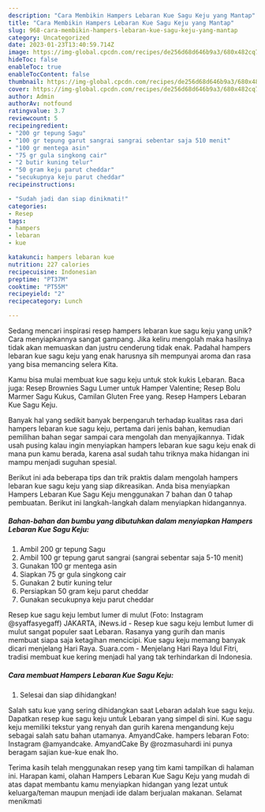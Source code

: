 ```yaml
---
description: "Cara Membikin Hampers Lebaran Kue Sagu Keju yang Mantap"
title: "Cara Membikin Hampers Lebaran Kue Sagu Keju yang Mantap"
slug: 968-cara-membikin-hampers-lebaran-kue-sagu-keju-yang-mantap
category: Uncategorized
date: 2023-01-23T13:40:59.714Z
image: https://img-global.cpcdn.com/recipes/de256d68d646b9a3/680x482cq70/hampers-lebaran-kue-sagu-keju-foto-resep-utama.jpg
hideToc: false
enableToc: true
enableTocContent: false
thumbnail: https://img-global.cpcdn.com/recipes/de256d68d646b9a3/680x482cq70/hampers-lebaran-kue-sagu-keju-foto-resep-utama.jpg
cover: https://img-global.cpcdn.com/recipes/de256d68d646b9a3/680x482cq70/hampers-lebaran-kue-sagu-keju-foto-resep-utama.jpg
author: Admin
authorAv: notfound
ratingvalue: 3.7
reviewcount: 5
recipeingredient:
- "200 gr tepung Sagu"
- "100 gr tepung garut sangrai sangrai sebentar saja 510 menit"
- "100 gr mentega asin"
- "75 gr gula singkong cair"
- "2 butir kuning telur"
- "50 gram keju parut cheddar"
- "secukupnya keju parut cheddar"
recipeinstructions:

- "Sudah jadi dan siap dinikmati!"
categories:
- Resep
tags:
- hampers
- lebaran
- kue

katakunci: hampers lebaran kue 
nutrition: 227 calories
recipecuisine: Indonesian
preptime: "PT37M"
cooktime: "PT55M"
recipeyield: "2"
recipecategory: Lunch

---
```





Sedang mencari inspirasi resep hampers lebaran kue sagu keju yang unik? Cara menyiapkannya sangat gampang. Jika keliru mengolah maka hasilnya tidak akan memuaskan dan justru cenderung tidak enak. Padahal hampers lebaran kue sagu keju yang enak harusnya sih mempunyai aroma dan rasa yang bisa memancing selera Kita.





Kamu bisa mulai membuat kue sagu keju untuk stok kukis Lebaran. Baca juga: Resep Brownies Sagu Lumer untuk Hamper Valentine; Resep Bolu Marmer Sagu Kukus, Camilan Gluten Free yang. Resep Hampers Lebaran Kue Sagu Keju.

Banyak hal yang sedikit banyak berpengaruh terhadap kualitas rasa dari hampers lebaran kue sagu keju, pertama dari jenis bahan, kemudian pemilihan bahan segar sampai cara mengolah dan menyajikannya. Tidak usah pusing kalau ingin menyiapkan hampers lebaran kue sagu keju enak di mana pun kamu berada, karena asal sudah tahu triknya maka hidangan ini mampu menjadi suguhan spesial.






Berikut ini ada beberapa tips dan trik praktis dalam mengolah hampers lebaran kue sagu keju yang siap dikreasikan. Anda bisa menyiapkan Hampers Lebaran Kue Sagu Keju menggunakan 7 bahan dan 0 tahap pembuatan. Berikut ini langkah-langkah dalam menyiapkan hidangannya.

<!--inarticleads1-->

##### Bahan-bahan dan bumbu yang dibutuhkan dalam menyiapkan Hampers Lebaran Kue Sagu Keju:

1. Ambil 200 gr tepung Sagu
1. Ambil 100 gr tepung garut sangrai (sangrai sebentar saja 5-10 menit)
1. Gunakan 100 gr mentega asin
1. Siapkan 75 gr gula singkong cair
1. Gunakan 2 butir kuning telur
1. Persiapkan 50 gram keju parut cheddar
1. Gunakan secukupnya keju parut cheddar


Resep kue sagu keju lembut lumer di mulut (Foto: Instagram @syaffasyegaff) JAKARTA, iNews.id - Resep kue sagu keju lembut lumer di mulut sangat populer saat Lebaran. Rasanya yang gurih dan manis membuat siapa saja ketagihan mencicipi. Kue sagu keju memang banyak dicari menjelang Hari Raya. Suara.com - Menjelang Hari Raya Idul Fitri, tradisi membuat kue kering menjadi hal yang tak terhindarkan di Indonesia. 

<!--inarticleads2-->

##### Cara membuat Hampers Lebaran Kue Sagu Keju:


1. Selesai dan siap dihidangkan!

Salah satu kue yang sering dihidangkan saat Lebaran adalah kue sagu keju. Dapatkan resep kue sagu keju untuk Lebaran yang simpel di sini. Kue sagu keju memiliki tekstur yang renyah dan gurih karena mengandung keju sebagai salah satu bahan utamanya. AmyandCake. hampers lebaran Foto: Instagram @amyandcake. AmyandCake By @rozmasuhardi ini punya beragam sajian kue-kue enak lho. 

Terima kasih telah menggunakan resep yang tim kami tampilkan di halaman ini. Harapan kami, olahan Hampers Lebaran Kue Sagu Keju yang mudah di atas dapat membantu kamu menyiapkan hidangan yang lezat untuk keluarga/teman maupun menjadi ide dalam berjualan makanan. Selamat menikmati
